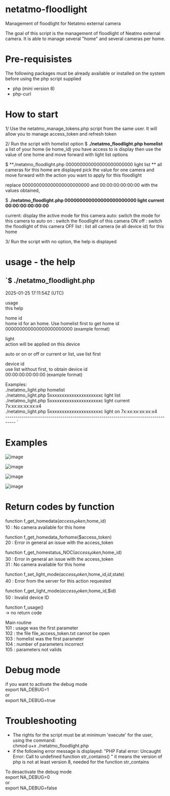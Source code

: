 # netatmo-floodlight
Management of floodlight for Netatmo external camera

The goal of this script is the management of floodlight of Neatmo external camera.
It is able to manage several "home" and several cameras per home.

# Pre-requisistes
The following packages must be already available or installed on the system before using the php script supplied
* php (mini version 8)
* php-curl

# How to start 
1/ Use the netatmo_manage_tokens.php script from the same user. It will allow you to manage access_token and refresh token
   
2/ Run the script with homelist option
  $ **./netatmo_floodlight.php homelist**
  a list of your home  (ie home_id) you have access to is display
  then
  use the value of one home and move forward with light list options 

  $ **./netatmo_floodlight.php 000000000000000000000000 light list **
  all cameras for this home are displayed 
  pick the value for one camera and move forward with the action you want to apply for this floodlight
  
  replace 000000000000000000000000 and 00:00:00:00:00:00  with the values obtained,

  $ **./netatmo_floodlight.php 000000000000000000000000 light current  00:00:00:00:00:00**

  current: display the active mode for this camera
  auto:  switch the mode for this camera to auto
  on  : switch the floodlight of this camera ON
  off  : switch the floodlight of this camera OFF
  list : list all camera (ie all device id) for this home

3/ Run the script with no option, the help is displayed

# usage - the help

`$ ./netatmo_floodlight.php  
  -----------------------------------------------------------------------------------  
 2025-01-25 17:11:54Z (UTC)                                 
                                                                        
 usage                                                                  
          this help                                                     
                                                                        
 home id                                                                
          home id for an home. Use homelist first to get home id        
          000000000000000000000000 (example format)                     
                                                                        
 light                                                                  
          action will be applied on this device                         
                                                                        
 <light action>                                                         
          auto or on or off or current or list, use list first          
                                                                        
 device id                                                              
          use list without <device id> first, to obtain device id       
          00:00:00:00:00:00 (example format)                            
                                                                        
 Examples:                                                              
 ./netatmo_light.php homelist                                           
 ./netatmo_light.php 5xxxxxxxxxxxxxxxxxxxxxc light list                 
 ./netatmo_light.php 5xxxxxxxxxxxxxxxxxxxxxc light current 7x:xx:xx:xx:xx:x4   
 ./netatmo_light.php 5xxxxxxxxxxxxxxxxxxxxxc light on  7x:xx:xx:xx:xx:x4  
 -----------------------------------------------------------------------------------   `

# Examples

![image](https://github.com/user-attachments/assets/db2f7a07-2f1a-4d9d-a4ce-4bd560d8e679)

![image](https://github.com/user-attachments/assets/54c410b5-bb13-431c-a691-a62035f05452)

![image](https://github.com/user-attachments/assets/da18a3a5-690f-45d1-9241-1e7a1d4cb2a8)

![image](https://github.com/user-attachments/assets/54df67a3-110a-42db-92df-8817a39fa2cd)
  
 # Return codes by function 

function f_get_homedata($access_token,$home_id)  
   10 : No camera available for this home  
  
function f_get_homedata_forhome($access_token)    
   20 : Error in general an issue with the access_token  
          
function f_get_homestatus_NOC($access_token,$home_id)  
   30 : Error in general an issue with the access_token  
   31 : No camera available for this home  
  
function f_set_light_mode($access_token,$home_id,$id,$state)      
   40 : Error from the server for this action requested  
          
function f_get_light_mode($access_token,$home_id,$id)                     
   50 : Invalid device ID  
  
function f_usage()                                        
    -> no return code  
  
Main routine  
   101 : usage was the first parameter  
   102 : the file file_access_token.txt cannot be open  
   103 : homelist was the first parameter   
   104 : number of parameters incorrect  
   105 : parameters not valids  

# Debug mode  
if you want to activate the debug mode   
export  NA_DEBUG=1   
or  
export NA_DEBUG=true  

# Troubleshooting   

 * The rights for the script must be at minimum 'execute' for the user, using the command:  
chmod u+x ./netatmo_floodlight.php  
 * if the following error message is displayed: 
    "PHP Fatal error:  Uncaught Error: Call to undefined function str_contains() "
   it means the version of php is not at least version 8, needed for the function str_contains


To desactivate the debug mode  
export  NA_DEBUG=0  
or  
export NA_DEBUG=false  
